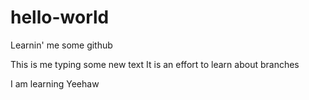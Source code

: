 # hello-world
Learnin' me some github

This is me typing some new text
It is an effort to learn about branches

I am learning
Yeehaw
